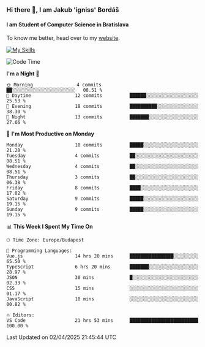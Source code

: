 ### Hi there 👋, I am Jakub 'igniss' Bordáš

#### I am Student of Computer Science in Bratislava
To know me better, head over to my [website](https://bordas.sk).

[![My Skills](https://skillicons.dev/icons?i=js,typescript,html,css,figma,svelte,vue,next,postgresql,nest,express,nodejs)](https://bordas.sk)


<!--START_SECTION:waka-->
![Code Time](http://img.shields.io/badge/Code%20Time-1%2C784%20hrs%2033%20mins-blue)

**I'm a Night 🦉** 

```text
🌞 Morning                4 commits           ██░░░░░░░░░░░░░░░░░░░░░░░   08.51 % 
🌆 Daytime                12 commits          ██████░░░░░░░░░░░░░░░░░░░   25.53 % 
🌃 Evening                18 commits          ██████████░░░░░░░░░░░░░░░   38.30 % 
🌙 Night                  13 commits          ███████░░░░░░░░░░░░░░░░░░   27.66 % 
```
📅 **I'm Most Productive on Monday** 

```text
Monday                   10 commits          █████░░░░░░░░░░░░░░░░░░░░   21.28 % 
Tuesday                  4 commits           ██░░░░░░░░░░░░░░░░░░░░░░░   08.51 % 
Wednesday                4 commits           ██░░░░░░░░░░░░░░░░░░░░░░░   08.51 % 
Thursday                 3 commits           ██░░░░░░░░░░░░░░░░░░░░░░░   06.38 % 
Friday                   8 commits           ████░░░░░░░░░░░░░░░░░░░░░   17.02 % 
Saturday                 9 commits           █████░░░░░░░░░░░░░░░░░░░░   19.15 % 
Sunday                   9 commits           █████░░░░░░░░░░░░░░░░░░░░   19.15 % 
```


📊 **This Week I Spent My Time On** 

```text
🕑︎ Time Zone: Europe/Budapest

💬 Programming Languages: 
Vue.js                   14 hrs 20 mins      ████████████████░░░░░░░░░   65.50 % 
TypeScript               6 hrs 20 mins       ███████░░░░░░░░░░░░░░░░░░   28.97 % 
JSON                     30 mins             █░░░░░░░░░░░░░░░░░░░░░░░░   02.33 % 
CSS                      15 mins             ░░░░░░░░░░░░░░░░░░░░░░░░░   01.17 % 
JavaScript               10 mins             ░░░░░░░░░░░░░░░░░░░░░░░░░   00.82 % 

🔥 Editors: 
VS Code                  21 hrs 53 mins      █████████████████████████   100.00 % 
```


 Last Updated on 02/04/2025 21:45:44 UTC
<!--END_SECTION:waka-->
